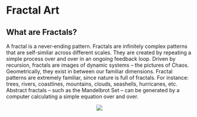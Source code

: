 # Fractal Art

## What are Fractals?
A fractal is a never-ending pattern. Fractals are infinitely complex patterns that are self-similar across different scales. They are created by repeating a simple process over and over in an ongoing feedback loop. Driven by recursion, fractals are images of dynamic systems – the pictures of Chaos. Geometrically, they exist in between our familiar dimensions. Fractal patterns are extremely familiar, since nature is full of fractals. For instance: trees, rivers, coastlines, mountains, clouds, seashells, hurricanes, etc. Abstract fractals – such as the Mandelbrot Set – can be generated by a computer calculating a simple equation over and over.
<!-- ![Alt Text](http://fractalfoundation.wolfesongs.com/wp-content/uploads/2009/01/sierpinski-zoom41.gif) -->
<p style="text-align:center;">
<img src="http://fractalfoundation.wolfesongs.com/wp-content/uploads/2009/01/sierpinski-zoom41.gif" />
</p>